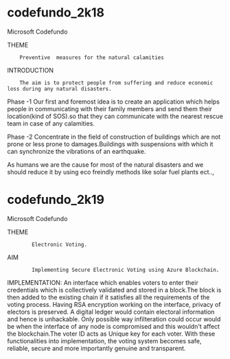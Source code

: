 # codefundo_2k18
Microsoft Codefundo

THEME

		Preventive  measures for the natural calamities
 
INTRODUCTION 

		The aim is to protect people from suffering and reduce economic loss during any natural disasters.

	
Phase -1
		Our first and foremost idea is to create an application  which helps people in communicating  with their family members and send them their location(kind of SOS).so that they can communicate with the nearest rescue team in case of any calamities.


Phase -2
		 Concentrate in the field of construction of buildings which are not prone or less prone to damages.Buildings with suspensions with which it can synchronize the vibrations of an earthquake.

As humans we are the cause for most of the natural disasters and we should reduce it by using eco freindly methods like solar fuel plants ect.., 


# codefundo_2k19
Microsoft Codefundo 

THEME
            
            Electronic Voting.
            
AIM
            
            Implementing Secure Electronic Voting using Azure Blockchain.
            
IMPLEMENTATION:
            An interface which enables voters to enter their credentials which is collectively validated and stored in a block.The block is then added to the existing chain if it satisfies all the requirements of the voting process.
            Having RSA encryption working on the interface, privacy of electors is preserved. A digital ledger would contain electoral information and hence is unhackable. Only possible way infilteration could occur would be when the interface of any node is compromised and this wouldn't affect the blockchain.The voter ID acts as Unique key for each voter.
            With these functionalities into implementation, the voting system becomes safe, reliable, secure and more importantly genuine and transparent.

